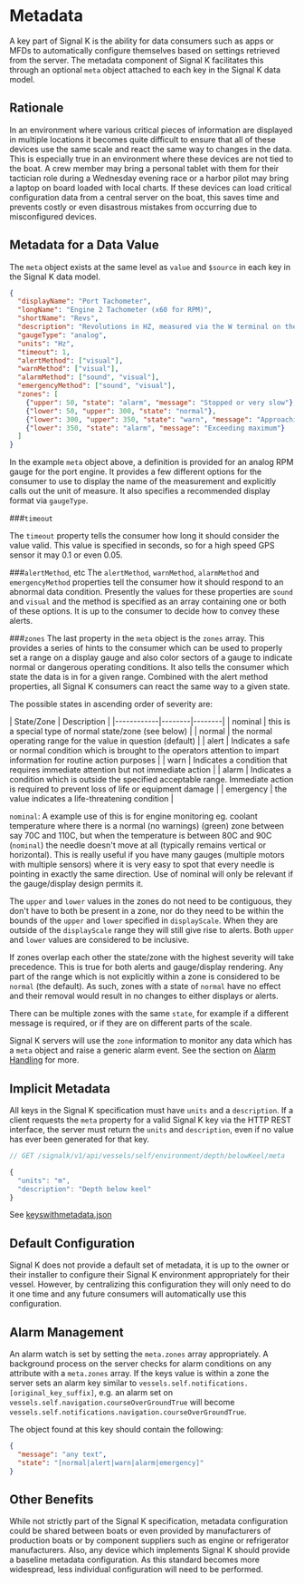 # Metadata

A key part of Signal K is the ability for data consumers such as apps or MFDs to automatically configure themselves
based on settings retrieved from the server. The metadata component of Signal K facilitates this through an optional
`meta` object attached to each key in the Signal K data model.

## Rationale

In an environment where various critical pieces of information are displayed in multiple locations it becomes quite
difficult to ensure that all of these devices use the same scale and react the same way to changes in the data. This is
especially true in an environment where these devices are not tied to the boat. A crew member may bring a personal
tablet with them for their tactician role during a Wednesday evening race or a harbor pilot may bring a laptop on board
loaded with local charts. If these devices can load critical configuration data from a central server on the boat, this
saves time and prevents costly or even disastrous mistakes from occurring due to misconfigured devices.

## Metadata for a Data Value

The `meta` object exists at the same level as `value` and `$source` in each key in the Signal K data model.
 
[>]: # (mdpInsert ```json fsnip ../samples/full/docs-data_model_metadata.json --snip meta --prettify 2 85)
```json
{
  "displayName": "Port Tachometer",
  "longName": "Engine 2 Tachometer (x60 for RPM)",
  "shortName": "Revs",
  "description": "Revolutions in HZ, measured via the W terminal on the alternator",
  "gaugeType": "analog",
  "units": "Hz",
  "timeout": 1,
  "alertMethod": ["visual"],
  "warnMethod": ["visual"],
  "alarmMethod": ["sound", "visual"],
  "emergencyMethod": ["sound", "visual"],
  "zones": [
    {"upper": 50, "state": "alarm", "message": "Stopped or very slow"},
    {"lower": 50, "upper": 300, "state": "normal"},
    {"lower": 300, "upper": 350, "state": "warn", "message": "Approaching maximum"},
    {"lower": 350, "state": "alarm", "message": "Exceeding maximum"}
  ]
}
```
[<]: #
In the example `meta` object above, a definition is provided for an analog RPM gauge for the port engine. It provides a
few different options for the consumer to use to display the name of the measurement and explicitly calls out the unit
of measure. It also specifies a recommended display format via `gaugeType`.

###`timeout`

The `timeout` property tells the consumer how long it should consider the value valid. This value is specified
in seconds, so for a high speed GPS sensor it may 0.1 or even 0.05.

###`alertMethod`, etc
The `alertMethod`, `warnMethod`, `alarmMethod` and `emergencyMethod` properties tell the consumer how it should respond to an
abnormal data condition. Presently the values for these properties are `sound` and `visual` and the method is specified as an
array containing one or both of these options. It is up to the consumer to decide how to convey these alerts.

###`zones`
The last property in the `meta` object is the `zones` array. This provides a series of hints to the consumer which can
be used to properly set a range on a display gauge and also color sectors of a gauge to indicate normal or dangerous
operating conditions. It also tells the consumer which state the data is in for a given range. Combined with the alert
method properties, all Signal K consumers can react the same way to a given state.

The possible states in ascending order of severity are:

| State/Zone | Description |
|------------|--------|--------|
| nominal    | this is a special type of normal state/zone (see below)        |
| normal     | the normal operating range for the value in question (default)            |
| alert      | Indicates a safe or normal condition which is brought to the operators attention to impart information for routine action purposes |
| warn       | Indicates a condition that requires immediate attention but not immediate action |
| alarm      | Indicates a condition which is outside the specified acceptable range. Immediate action is required to prevent loss of life or equipment damage |
| emergency  | the value indicates a life-threatening condition |

`nominal`: A example use of this is for engine monitoring eg. coolant temperature where there is a normal (no warnings)
(green) zone between say 70C and 110C, but when the temperature is between 80C and 90C (`nominal`) the needle doesn't move at
all (typically remains vertical or horizontal). This is really useful if you have many gauges (multiple motors with multiple
sensors) where it is very easy to spot that every needle is pointing in exactly the same direction. Use of nominal will only
be relevant if the gauge/display design permits it.

The `upper` and `lower` values in the zones do not need to be contiguous, they don't have to both be present in a zone, nor do
they need to be within the bounds of the `upper` and `lower` specified in `displayScale`. When they are outside of the
`displayScale` range they will still give rise to alerts. Both `upper` and `lower` values are considered to be inclusive.

If zones overlap each other the state/zone with the highest severity will take precedence. This is true for both alerts and
gauge/display rendering. Any part of the range which is not explicitly within a zone is considered to be `normal` (the default).
As such, zones with a state of `normal` have no effect and their removal would result in no changes to either displays or alerts.

There can be multiple zones with the same `state`, for example if a different message is required, or if they are on different parts of the scale.

Signal K servers will use the `zone` information to monitor any data which has a `meta` object and
raise a generic alarm event. See the section on [Alarm Handling](notifications.md) for more.

## Implicit Metadata

All keys in the Signal K specification must have `units` and a `description`. If a client requests the `meta` property
for a valid Signal K key via the HTTP REST interface, the server must return the `units` and `description`, even if no
value has ever been generated for that key.

```javascript
// GET /signalk/v1/api/vessels/self/environment/depth/belowKeel/meta

{
  "units": "m",
  "description": "Depth below keel"
}
```

See [keyswithmetadata.json](https://github.com/SignalK/specification/blob/_version_/keyswithmetadata.json)

## Default Configuration

Signal K does not provide a default set of metadata, it is up to the owner or their installer to configure their Signal
K environment appropriately for their vessel. However, by centralizing this configuration they will only need to do it
one time and any future consumers will automatically use this configuration.

## Alarm Management

An alarm watch is set by setting the `meta.zones` array appropriately. A background process on the server checks for
alarm conditions on any attribute with a `meta.zones` array. If the keys value is within a zone the server sets an
alarm key similar to `vessels.self.notifications.[original_key_suffix]`, e.g. an alarm set on
`vessels.self.navigation.courseOverGroundTrue` will become
`vessels.self.notifications.navigation.courseOverGroundTrue`.

The object found at this key should contain the following:

```json
{
  "message": "any text",
  "state": "[normal|alert|warn|alarm|emergency]"
}
```

## Other Benefits

While not strictly part of the Signal K specification, metadata configuration could be shared between boats or even
provided by manufacturers of production boats or by component suppliers such as engine or refrigerator manufacturers.
Also, any device which implements Signal K should provide a baseline metadata configuration. As this standard becomes
more widespread, less individual configuration will need to be performed.
